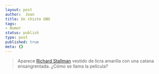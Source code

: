 ```yaml
---
layout: post
author:  Joan
title: Un chiste GNU
tags:
- Humor
status: publish
type: post
published: true
meta: {}
---
```

<blockquote>Aparece <a href="http://es.wikipedia.org/wiki/Richard_Stallman">Richard Stallman</a> vestido de licra amarilla con una catana ensangrentada. ¿Cómo se llama la película?</blockquote>
